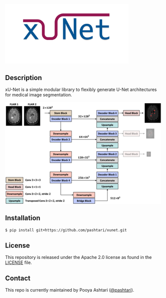<img src=figures/logo.png width="400">

## Description

xU-Net is a simple modular library to flexibly generate U-Net architectures for medical image segmentation.

![teaser](figures/overall_architecture.png)


## Installation

```bash
$ pip install git+https://github.com/pashtari/xunet.git
```


## License

This repository is released under the Apache 2.0 license as found in the [LICENSE](LICENSE) file.


## Contact

This repo is currently maintained by Pooya Ashtari ([@pashtari](https://github.com/pashtari)).
